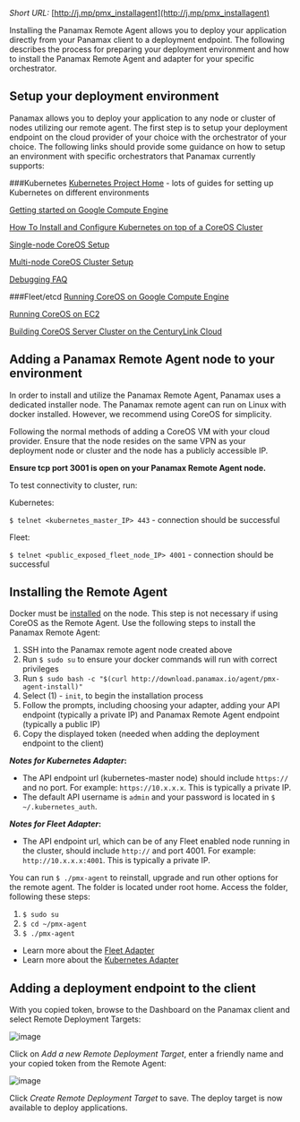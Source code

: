 _Short URL:_ [http://j.mp/pmx_installagent](http://j.mp/pmx_installagent)

Installing the Panamax Remote Agent allows you to deploy your application directly from your Panamax client to a deployment endpoint. The following describes the process for preparing your deployment environment and how to install the Panamax Remote Agent and adapter for your specific orchestrator.

## Setup your deployment environment
Panamax allows you to deploy your application to any node or cluster of nodes utilizing our remote agent. The first step is to setup your deployment endpoint on the cloud provider of your choice with the orchestrator of your choice. The following links should provide some guidance on how to setup an environment with specific orchestrators that Panamax currently supports:

###Kubernetes
[Kubernetes Project Home](https://github.com/GoogleCloudPlatform/kubernetes/) - lots of guides for setting up Kubernetes on different environments

[Getting started on Google Compute Engine](https://github.com/GoogleCloudPlatform/kubernetes/blob/master/docs/getting-started-guides/gce.md)

[How To Install and Configure Kubernetes on top of a CoreOS Cluster](https://www.digitalocean.com/community/tutorials/how-to-install-and-configure-kubernetes-on-top-of-a-coreos-cluster)

[Single-node CoreOS Setup](https://github.com/GoogleCloudPlatform/kubernetes/blob/master/docs/getting-started-guides/coreos/coreos_cloud_config.md)

[Multi-node CoreOS Cluster Setup](https://github.com/GoogleCloudPlatform/kubernetes/blob/master/docs/getting-started-guides/coreos/coreos_cloud_config.md)

[Debugging FAQ](https://github.com/GoogleCloudPlatform/kubernetes/wiki/Debugging-FAQ)

###Fleet/etcd
[Running CoreOS on Google Compute Engine](https://coreos.com/docs/running-coreos/cloud-providers/google-compute-engine/)

[Running CoreOS on EC2](https://coreos.com/docs/running-coreos/cloud-providers/ec2/)

[Building CoreOS Server Cluster on the CenturyLink Cloud](https://t3n.zendesk.com/entries/47064274-Building-CoreOS-Server-Cluster-on-the-CenturyLink-Cloud)

## Adding a Panamax Remote Agent node to your environment
In order to install and utilize the Panamax Remote Agent, Panamax uses a dedicated installer node. The Panamax remote agent can run on Linux with docker installed. However, we recommend using CoreOS for simplicity. 

Following the normal methods of adding a CoreOS VM with your cloud provider. Ensure that the node resides on the same VPN as your deployment node or cluster and the node has a publicly accessible IP.

**Ensure tcp port 3001 is open on your Panamax Remote Agent node.**

To test connectivity to cluster, run:

Kubernetes:

``$ telnet <kubernetes_master_IP> 443`` - connection should be successful

Fleet:

``$ telnet <public_exposed_fleet_node_IP> 4001`` - connection should be successful

## Installing the Remote Agent
Docker must be [installed](https://docs.docker.com/installation/#installation) on the node. This step is not necessary if using CoreOS as the Remote Agent. Use the following steps to install the Panamax Remote Agent:

1. SSH into the Panamax remote agent node created above
2. Run ``$ sudo su`` to ensure your docker commands will run with correct privileges
3. Run ``$ sudo bash -c "$(curl http://download.panamax.io/agent/pmx-agent-install)"`` 
4. Select (1) - `init`, to begin the installation process
5. Follow the prompts, including choosing your adapter, adding your API endpoint (typically a private IP) and Panamax Remote Agent endpoint (typically a public IP)
6. Copy the displayed token (needed when adding the deployment endpoint to the client)

**_Notes for Kubernetes Adapter_:**
 
- The API endpoint url (kubernetes-master node) should include `https://` and no port. For example: `https://10.x.x.x`. This is typically a private IP.
- The default API username is `admin` and your password is located in `$ ~/.kubernetes_auth`.

**_Notes for Fleet Adapter_:**
 
- The API endpoint url, which can be of any Fleet enabled node running in the cluster, should include `http://` and port 4001. For example: `http://10.x.x.x:4001`. This is typically a private IP.

You can run ``$ ./pmx-agent`` to reinstall, upgrade and run other options for the remote agent. The folder is located under root home. Access the folder, following these steps:

1. ``$ sudo su``
2. ``$ cd ~/pmx-agent``
3. ``$ ./pmx-agent``

* Learn more about the [Fleet Adapter](https://github.com/CenturyLinkLabs/panamax-ui/wiki/Fleet-Adapter)
* Learn more about the [Kubernetes Adapter](https://github.com/CenturyLinkLabs/panamax-ui/wiki/Kubernetes-Adapter)

## Adding a deployment endpoint to the client
With you copied token, browse to the Dashboard on the Panamax client and select Remote Deployment Targets:

![image](http://panamax.ca.tier3.io/panamax_ui_wiki_screens/Remote_target-dashboard.png)

Click on _Add a new Remote Deployment Target_, enter a friendly name and your copied token from the Remote Agent:

![image](http://panamax.ca.tier3.io/panamax_ui_wiki_screens/Add_target.png)

Click _Create Remote Deployment Target_ to save. The deploy target is now available to deploy applications.